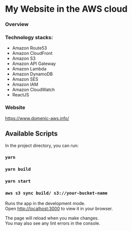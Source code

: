# My Website in the AWS cloud

### Overview

### Technology stacks:

* Amazon Route53
* Amazon CloudFront
* Amazon S3
* Amazon API Gateway
* Amazon Lambda
* Amazon DynamoDB
* Amazon SES
* Amazon IAM
* Amazon CloudWatch
* ReactJS

### Website

https://www.domenic-aws.info/

## Available Scripts

In the project directory, you can run:

### `yarn`

### `yarn build`

### `yarn start`

### `aws s3 sync build/ s3://your-bucket-name`

Runs the app in the development mode.\
Open [http://localhost:3000](http://localhost:3000) to view it in your browser.

The page will reload when you make changes.\
You may also see any lint errors in the console.